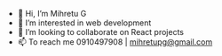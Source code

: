 - 👋 Hi, I’m Mihretu G
- 👀 I’m interested in web development 
- 💞️ I’m looking to collaborate on React projects
- 📫 To reach me 
 0910497908 | mihretupg@gmail.com

<!---
mihretupg/mihretupg is a ✨ special ✨ repository because its `README.md` (this file) appears on your GitHub profile.
You can click the Preview link to take a look at your changes.
--->
